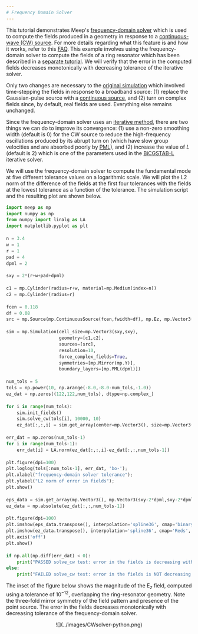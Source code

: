 ```yaml
---
# Frequency Domain Solver
---
```


This tutorial demonstrates Meep's [frequency-domain solver](../Python_User_Interface/#frequency-domain-solver) which is used to compute the fields produced in a geometry in response to a [continuous-wave (CW) source](https://en.wikipedia.org/wiki/Continuous_wave). For more details regarding what this feature is and how it works, refer to this [FAQ](../FAQ/#what-is-meeps-frequency-domain-solver-and-how-does-it-work). This example involves using the frequency-domain solver to compute the fields of a ring resonator which has been described in a [separate tutorial](Basics/#modes-of-a-ring-resonator). We will verify that the error in the computed fields decreases monotonically with decreasing tolerance of the iterative solver.

Only two changes are necessary to the [original simulation](https://github.com/stevengj/meep/blob/master/python/examples/ring.py) which involved time-stepping the fields in response to a broadband source: (1) replace the Gaussian-pulse source with a [continuous source](../Python_User_Interface/#continuoussource), and (2) turn on complex fields since, by default, real fields are used. Everything else remains unchanged.

Since the frequency-domain solver uses an [iterative method](https://en.wikipedia.org/wiki/Iterative_method), there are two things we can do to improve its convergence: (1) use a non-zero smoothing width (default is 0) for the CW source to reduce the high-frequency oscillations produced by its abrupt turn on (which have slow group velocities and are absorbed poorly by [PML](../Perfectly_Matched_Layer/)), and (2) increase the value of $L$ (default is 2) which is one of the parameters used in the [BiCGSTAB-L](https://en.wikipedia.org/wiki/Biconjugate_gradient_stabilized_method) iterative solver.

We will use the frequency-domain solver to compute the fundamental mode at five different tolerance values on a logarithmic scale. We will plot the L2 norm of the difference of the fields at the first four tolerances with the fields at the lowest tolerance as a function of the tolerance. The simulation script and the resulting plot are shown below.

```py
import meep as mp
import numpy as np
from numpy import linalg as LA
import matplotlib.pyplot as plt

n = 3.4
w = 1
r = 1
pad = 4
dpml = 2

sxy = 2*(r+w+pad+dpml)

c1 = mp.Cylinder(radius=r+w, material=mp.Medium(index=n))
c2 = mp.Cylinder(radius=r)

fcen = 0.118
df = 0.08
src = mp.Source(mp.ContinuousSource(fcen,fwidth=df), mp.Ez, mp.Vector3(r+0.1))

sim = mp.Simulation(cell_size=mp.Vector3(sxy,sxy),
                    geometry=[c1,c2],
                    sources=[src],
                    resolution=10,
                    force_complex_fields=True,
                    symmetries=[mp.Mirror(mp.Y)],
                    boundary_layers=[mp.PML(dpml)])

num_tols = 5
tols = np.power(10, np.arange(-8.0,-8.0-num_tols,-1.0))
ez_dat = np.zeros((122,122,num_tols), dtype=np.complex_)

for i in range(num_tols):
    sim.init_fields()
    sim.solve_cw(tols[i], 10000, 10)
    ez_dat[:,:,i] = sim.get_array(center=mp.Vector3(), size=mp.Vector3(sxy-2*dpml,sxy-2*dpml), component=mp.Ez)

err_dat = np.zeros(num_tols-1)
for i in range(num_tols-1):
    err_dat[i] = LA.norm(ez_dat[:,:,i]-ez_dat[:,:,num_tols-1])

plt.figure(dpi=100)
plt.loglog(tols[:num_tols-1], err_dat, 'bo-');
plt.xlabel("frequency-domain solver tolerance");
plt.ylabel("L2 norm of error in fields");
plt.show()

eps_data = sim.get_array(mp.Vector3(), mp.Vector3(sxy-2*dpml,sxy-2*dpml), mp.Dielectric)
ez_data = np.absolute(ez_dat[:,:,num_tols-1])

plt.figure(dpi=100)
plt.imshow(eps_data.transpose(), interpolation='spline36', cmap='binary')
plt.imshow(ez_data.transpose(), interpolation='spline36', cmap='Reds', alpha=0.9)
plt.axis('off')
plt.show()

if np.all(np.diff(err_dat) < 0):
    print("PASSED solve_cw test: error in the fields is decreasing with increasing resolution")
else:
    print("FAILED solve_cw test: error in the fields is NOT decreasing with increasing resolution")
```

The inset of the figure below shows the magnitude of the E$_z$ field, computed using a tolerance of 10$^{-12}$, overlapping the ring-resonator geometry. Note the three-fold mirror symmetry of the field pattern and presence of the point source. The error in the fields decreases monotonically with decreasing tolerance of the frequency-domain solver.

<center>
![](../images/CWsolver-python.png)
</center>